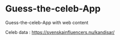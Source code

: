 # Guess-the-celeb-App
Guess-the-celeb-App with web content
 
Celeb data : https://svenskainfluencers.nu/kandisar/
